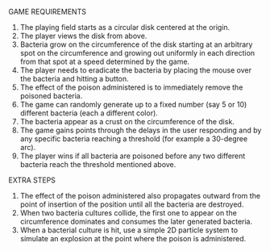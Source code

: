
GAME REQUIREMENTS

1. The playing field starts as a circular disk centered at the origin.
2. The player views the disk from above.
3. Bacteria grow on the circumference of the disk starting at an arbitrary spot on the circumference and growing out uniformly in each direction from that spot at a speed determined by the game.
4. The player needs to eradicate the bacteria by placing the mouse over the bacteria and hitting a button.
5. The effect of the poison administered is to immediately remove the poisoned bacteria.
6. The game can randomly generate up to a fixed number (say 5 or 10) different bacteria (each a different color).
7. The bacteria appear as a crust on the circumference of the disk.
8. The game gains points through the delays in the user responding and by any specific bacteria reaching a threshold (for example a 30-degree arc).
9. The player wins if all bacteria are poisoned before any two different bacteria reach the threshold mentioned above.

EXTRA STEPS

1. The effect of the poison administered also propagates outward from the point of insertion of the position until all the bacteria are destroyed.
2. When two bacteria cultures collide, the first one to appear on the circumference dominates and consumes the later generated bacteria.
3. When a bacterial culture is hit, use a simple 2D particle system to simulate an explosion at the point where the poison is administered.
